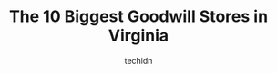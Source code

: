 ---
layout: ampstory
image: https://i0.wp.com/paketmu.com/wp-content/uploads/2023/06/goodwill-of-central-and-coastal-virginia-0-in-virginia-1686366633.jpeg?resize=640,853
author: techidn
featured: false
description: Explore the diverse Goodwill Store scene in Virginia, home to an incredible selection of 10 establishments catering to every taste. Whether youre in search of iconic favorites or undiscover
title: The 10 Biggest Goodwill Stores in Virginia
cover:
   title: The 10 Biggest Goodwill Stores in Virginia
   subtitle: RICKPATE
   background: https://paketmu.com/wp-content/uploads/2023/06/goodwill-of-central-and-coastal-virginia-0-in-virginia-1686366633.jpeg

pages: 
 - layout: thirds
   top: <h1>#1 Goodwill of Greater Washington Retail Store</h1>
   bottom: "<p>Always a super busy place. Zero stars because they turned me away for donation and the gentleman was incredibly rude and argumentative. He said the items they wouldnt ta</p>"
   background: https://paketmu.com/wp-content/uploads/2023/06/goodwill-of-central-and-coastal-virginia-1-in-virginia-1686366634.jpeg
   backgroundblur: true
 - layout: thirds
   top: <h1>#2 Goodwill of Central and Coastal Virginia</h1>
   bottom: "<p>Not a bad spot to find hidden gems. I found plenty of things while also donating!The clothes could be organized by size.Plenty of light to see. And prices are incredible.</p>"
   background: https://paketmu.com/wp-content/uploads/2023/06/goodwill-of-central-and-coastal-virginia-2-in-virginia-1686366635.jpeg
   cta:
      link: https://paketmu.com/the-10-biggest-goodwill-stores-in-virginia/
      text: The 10 Biggest Goodwill Stores in Virginia
 - layout: thirds
   top: <h1>#3 Goodwill of Central and Coastal Virginia</h1>
   bottom: "<p>This is the best Goodwill in the Richmond area! Everything is so well organized, but its worth getting here close to opening since the good stuff goes quick. Tara at c</p>"
   background: https://paketmu.com/wp-content/uploads/2023/06/goodwill-of-central-and-coastal-virginia-3-in-virginia-1686366636.jpeg
   cta:
      link: https://paketmu.com/the-10-biggest-goodwill-stores-in-virginia/
      text: The 10 Biggest Goodwill Stores in Virginia
 - layout: thirds
   top: <h1>#4 Goodwill of Greater Washington Retail Store</h1>
   bottom: "<p>6220 Richmond Hwy, Alexandria, VA 22303, United States</p>"
   background: https://images.unsplash.com/photo-1527067829737-402993088e6b?ixlib=rb-4.0.3&ixid=MnwxMjA3fDB8MHxwaG90by1wYWdlfHx8fGVufDB8fHx8&auto=format&fit=crop&w=640&h=853&q=80
   cta:
      link: https://paketmu.com/the-10-biggest-goodwill-stores-in-virginia/
      text: The 10 Biggest Goodwill Stores in Virginia
 - layout: thirds
   top: <h1>#5 Goodwill of Central and Coastal Virginia</h1>
   bottom: "<p>1949 Lynnhaven Pkwy, Virginia Beach, VA 23453, United States</p>"
   background: https://images.unsplash.com/photo-1462556791646-c201b8241a94?ixlib=rb-4.0.3&ixid=MnwxMjA3fDB8MHxwaG90by1wYWdlfHx8fGVufDB8fHx8&auto=format&fit=crop&w=640&h=853&q=80
   cta:
      link: https://paketmu.com/the-10-biggest-goodwill-stores-in-virginia/
      text: The 10 Biggest Goodwill Stores in Virginia
 - layout: thirds
   top: <h1>#6 Goodwill of Greater Washington Retail Store</h1>
   bottom: "<p>4714 Columbia Pike, Arlington, VA 22204, United States</p>"
   background: https://images.unsplash.com/photo-1540457036297-448b6b99e91c?ixlib=rb-4.0.3&ixid=MnwxMjA3fDB8MHxwaG90by1wYWdlfHx8fGVufDB8fHx8&auto=format&fit=crop&w=640&h=853&q=80
   cta:
      link: https://paketmu.com/the-10-biggest-goodwill-stores-in-virginia/
      text: The 10 Biggest Goodwill Stores in Virginia
 - layout: thirds
   top: <h1>#7 Goodwill Store and Donation Center</h1>
   bottom: "<p>1489 E Main St, Salem, VA 24153, United States</p>"
   background: https://images.unsplash.com/photo-1546497974-b213c9efb599?ixlib=rb-4.0.3&ixid=MnwxMjA3fDB8MHxwaG90by1wYWdlfHx8fGVufDB8fHx8&auto=format&fit=crop&w=640&h=853&q=80
   cta:
      link: https://paketmu.com/the-10-biggest-goodwill-stores-in-virginia/
      text: The 10 Biggest Goodwill Stores in Virginia
 - layout: thirds
   middle: Continue reading...
   background: https://images.unsplash.com/photo-1615749413727-825b59a857b5?ixlib=rb-4.0.3&ixid=MnwxMjA3fDB8MHxwaG90by1wYWdlfHx8fGVufDB8fHx8&auto=format&fit=crop&w=640&h=853&q=80
   cta:
      link: https://paketmu.com/the-10-biggest-goodwill-stores-in-virginia/
      text: The 10 Biggest Goodwill Stores in Virginia
      
---